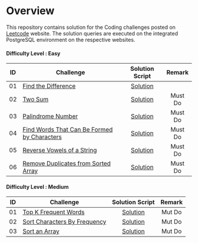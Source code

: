 # Overview

This repository contains solution for the Coding challenges posted on [Leetcode](https://leetcode.com/) website. The solution queries are executed on the integrated PostgreSQL environment on the respective websites.

#### Difficulty Level : Easy

| ID | Challenge | Solution Script | Remark |
|:------:|------------|:---------:|:---------:|
| 01 | [Find the Difference](https://leetcode.com/problems/find-the-difference/) | [Solution](scripts/easy/01.find-the-difference.py) |
| 02 | [Two Sum](https://leetcode.com/problems/two-sum/) | [Solution](scripts/easy/02.two-sum.py) | Must Do
| 03 | [Palindrome Number](https://leetcode.com/problems/palindrome-number/) | [Solution](scripts/easy/03.palindrome-number.py) | Must Do
| 04 | [Find Words That Can Be Formed by Characters](https://leetcode.com/problems/find-words-that-can-be-formed-by-characters/) | [Solution](scripts/easy/04.find-words-that-can-be-formed-by-characters.py) | Must Do
| 05 | [Reverse Vowels of a String](https://leetcode.com/problems/reverse-vowels-of-a-string) | [Solution](scripts/easy/05.reverse-vowels-of-a-string.py) | Must Do
| 06 | [Remove Duplicates from Sorted Array](https://leetcode.com/problems/remove-duplicates-from-sorted-array) | [Solution](scripts/easy/06.remove-duplicates-from-sorted-array.py) | Must Do


#### Difficulty Level : Medium

| ID | Challenge | Solution Script | Remark |
|:------:|------------|:---------:|:---------:|
| 01 | [Top K Frequent Words](https://leetcode.com/problems/top-k-frequent-words) | [Solution](scripts/medium/01.top-k-frequent-words.py) | Mut Do
| 02 | [Sort Characters By Frequency](https://leetcode.com/problems/sort-characters-by-frequency) | [Solution](scripts/medium/02.sort-characters-by-frequency.py) | Mut Do
| 03 | [Sort an Array](https://leetcode.com/problems/sort-an-array) | [Solution](scripts/medium/03.sort-an-array.py) | Mut Do